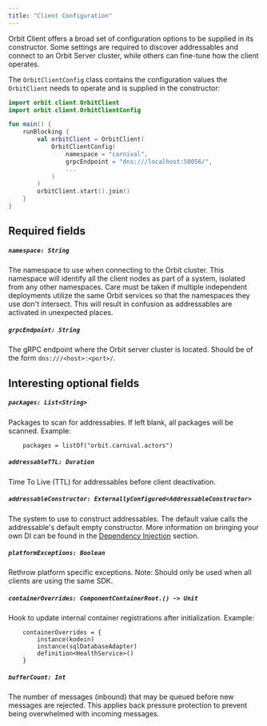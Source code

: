 ```yaml
---
title: "Client Configuration"
---
```


Orbit Client offers a broad set of configuration options to be supplied in its constructor. Some settings are required to discover addressables and connect to an Orbit Server cluster, while others can fine-tune how the client operates.

The `OrbitClientConfig` class contains the configuration values the `OrbitClient` needs to operate and is supplied in the constructor:

```kotlin
import orbit.client.OrbitClient
import orbit.client.OrbitClientConfig

fun main() {
    runBlocking {
        val orbitClient = OrbitClient(
            OrbitClientConfig(
                namespace = "carnival",
                grpcEndpoint = "dns:///localhost:50056/",
                ...
            )
        )
        orbitClient.start().join()
    }
}
```

## Required fields

##### `namespace: String`
The namespace to use when connecting to the Orbit cluster. This namespace will identify all the client nodes as part of a system, isolated from any other namespaces. Care must be taken if multiple independent deployments utilize the same Orbit services so that the namespaces they use don't intersect. This will result in confusion as addressables are activated in unexpected places.

##### `grpcEndpoint: String`
The gRPC endpoint where the Orbit server cluster is located. Should be of the form `dns:///<host>:<port>/`.

## Interesting optional fields

##### `packages: List<String>`
Packages to scan for addressables. If left blank, all packages will be scanned. Example:
```
    packages = listOf("orbit.carnival.actors")
```

##### `addressableTTL: Duration`
Time To Live (TTL) for addressables before client deactivation.

##### `addressableConstructor: ExternallyConfigured<AddressableConstructor>`
The system to use to construct addressables. The default value calls the addressable's default empty constructor. More information on bringing your own DI can be found in the [Dependency Injection](/client/dependency-injection) section.

##### `platformExceptions: Boolean`
Rethrow platform specific exceptions. Note: Should only be used when all clients are using the same SDK.

##### `containerOverrides: ComponentContainerRoot.() -> Unit`
Hook to update internal container registrations after initialization. Example:
```
    containerOverrides = {
        instance(kodein)
        instance(sqlDatabaseAdapter)
        definition<HealthService>()
    }
```

##### `bufferCount: Int`
The number of messages (inbound) that may be queued before new messages are rejected. This applies back pressure protection to prevent being overwhelmed with incoming messages.
